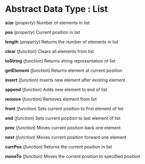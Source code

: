 # Abstract Data Type : List

**size** (_property_) Number of elements in list

**pos** (_property_) Current position in list

**length** (_property_) Returns the number of elements in list

**clear** (_function_) Clears all elements from list

**toString** (_function_) Returns string representation of list

**getElement** (_function_) Returns element at current position

**insert** (_function_) Inserts new element after existing element

**append** (_function_) Adds new element to end of list

**remove** (_function_) Removes element from list

**front** (_function_) Sets current position to first element of list

**end** (_function_) Sets current position to last element of list

**prev** (_function_) Moves current position back one element

**next** (_function_) Moves current position forward one element

**currPos** (_function_) Returns the current position in list

**moveTo** (_function_) Moves the current position to specified position
